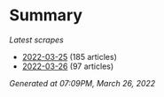 # Summary
*Latest scrapes*
* [2022-03-25](https://github.com/nuuuwan/news_lk/blob/data/news_lk.2022-03-25.json) (185 articles)
* [2022-03-26](https://github.com/nuuuwan/news_lk/blob/data/news_lk.2022-03-26.json) (97 articles)

*Generated at 07:09PM, March 26, 2022*